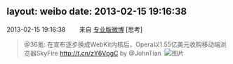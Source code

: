 layout: weibo
date: 2013-02-15 19:16:38
---
<meta name="referrer" content="no-referrer" />

2013-02-15 19:16:38  &nbsp;&nbsp;&nbsp;&nbsp;&nbsp;&nbsp; 来自 <a href="http://app.weibo.com/t/feed/1sxHP2" rel="nofollow">专业版微博</a>
[思考]
>  @36氪: 在宣布逐步换成WebKit内核后，Opera以1.55亿美元收购移动端浏览器SkyFire      http://t.cn/zY6VpgC by @JohnTian ​​​
>  ![图片](https://ww2.sinaimg.cn/large/684ff39bjw1e1u2l9al2fj.jpg)
